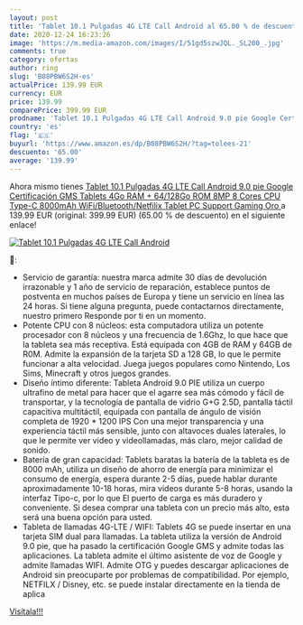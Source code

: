 ```yaml
---
layout: post
title: 'Tablet 10.1 Pulgadas 4G LTE Call Android al 65.00 % de descuento'
date: 2020-12-24 16:23:26
image: 'https://m.media-amazon.com/images/I/51gd5szwJQL._SL200_.jpg'
comments: true
category: ofertas
author: ring
slug: 'B08PBW6S2H-es'
actualPrice: 139.99 EUR
currency: EUR
price: 139.99
comparePrice: 399.99 EUR
prodname: 'Tablet 10.1 Pulgadas 4G LTE Call Android 9.0 pie Google Certificación GMS Tablets 4Go RAM + 64/128Go ROM 8MP 8 Cores CPU Type-C 8000mAh WiFi/Bluetooth/Netfilix Tablet PC Support Gaming  Oro '
country: 'es'
flag: '🇪🇸'
buyurl: 'https://www.amazon.es/dp/B08PBW6S2H/?tag=tolees-21'
descuento: '65.00'
average: '139.99'
---
```


Ahora mismo tienes [Tablet 10.1 Pulgadas 4G LTE Call Android 9.0 pie Google Certificación GMS Tablets 4Go RAM + 64/128Go ROM 8MP 8 Cores CPU Type-C 8000mAh WiFi/Bluetooth/Netfilix Tablet PC Support Gaming  Oro ](https://www.amazon.es/dp/B08PBW6S2H/?tag=tolees-21) a 139.99 EUR (original: 399.99 EUR) (65.00 %  de descuento) en el siguiente enlace!

[![Tablet 10.1 Pulgadas 4G LTE Call Android](https://m.media-amazon.com/images/I/51gd5szwJQL._SL200_.jpg)](https://www.amazon.es/dp/B08PBW6S2H/?tag=tolees-21)

🔎:

- Servicio de garantía: nuestra marca admite 30 días de devolución irrazonable y 1 año de servicio de reparación, establece puntos de postventa en muchos países de Europa y tiene un servicio en línea las 24 horas. Si tiene alguna pregunta, puede contactarnos directamente, nuestro primero Responde por ti en un momento.
- Potente CPU con 8 núcleos: esta computadora utiliza un potente procesador con 8 núcleos y una frecuencia de 1.6Ghz, lo que hace que la tableta sea más receptiva. Está equipada con 4GB de RAM y 64GB de R0M. Admite la expansión de la tarjeta SD a 128 GB, lo que le permite funcionar a alta velocidad. Juega juegos populares como Nintendo, Los Sims, Minecraft y otros juegos grandes.
- Diseño íntimo diferente: Tableta Android 9.0 PIE utiliza un cuerpo ultrafino de metal para hacer que el agarre sea más cómodo y fácil de transportar, y la tecnología de pantalla de vidrio G+G 2.5D, pantalla táctil capacitiva multitáctil, equipada con pantalla de ángulo de visión completa de 1920 * 1200 IPS Con una mejor transparencia y una experiencia táctil más sensible, junto con altavoces duales laterales, lo que le permite ver video y videollamadas, más claro, mejor calidad de sonido.
- Batería de gran capacidad: Tablets baratas la batería de la tableta es de 8000 mAh, utiliza un diseño de ahorro de energía para minimizar el consumo de energía, espera durante 2-5 días, puede hablar durante aproximadamente 10-18 horas, mira videos durante 5-8 horas, usando la interfaz Tipo-c, por lo que El puerto de carga es más duradero y conveniente. Si desea comprar una tableta con un precio más alto, esta será una buena opción para usted.
- Tableta de llamadas 4G-LTE / WIFI: Tablets 4G se puede insertar en una tarjeta SIM dual para llamadas. La tableta utiliza la versión de Android 9.0 pie, que ha pasado la certificación Google GMS y admite todas las aplicaciones. La tableta admite el último asistente de voz de Google y admite llamadas WIFI. Admite OTG y puedes descargar aplicaciones de Android sin preocuparte por problemas de compatibilidad. Por ejemplo, NETFILX / Disney, etc. se puede instalar directamente en la tienda de aplica

[Visítala!!!](https://www.amazon.es/dp/B08PBW6S2H/?tag=tolees-21)
